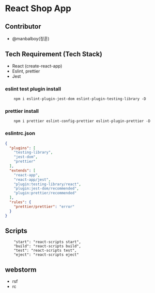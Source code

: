 # React Shop App

## Contributor
- @manbalboy(정훈)

## Tech Requirement (Tech Stack)
- React (create-react-app)
- Eslint, prettier
- Jest

### eslint test plugin install 
```shell
    npm i eslint-plugin-jest-dom eslint-plugin-testing-library -D
```

### prettier install
```shell
    npm i prettier eslint-config-prettier eslint-plugin-prettier -D
```
### eslintrc.json
```json
{
  "plugins": [
    "testing-library",
    "jest-dom",
    "prettier"
  ],
  "extends": [
    "react-app",
    "react-app/jest",
    "plugin:testing-library/react",
    "plugin:jest-dom/recommended",
    "plugin:prettier/recommended"
  ],
  "rules": {
    "prettier/prettier": "error"
  }
}
```

## Scripts
```
    "start": "react-scripts start",
    "build": "react-scripts build",
    "test": "react-scripts test",
    "eject": "react-scripts eject"
```


## webstorm
- rsf
- rc
